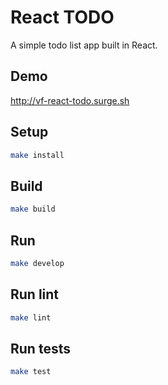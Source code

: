 # React TODO

A simple todo list app built in React.

## Demo

http://vf-react-todo.surge.sh

## Setup

```sh
make install
```

## Build

```sh
make build
```

## Run

```sh
make develop
```

## Run lint

```sh
make lint
```

## Run tests

```sh
make test
```

